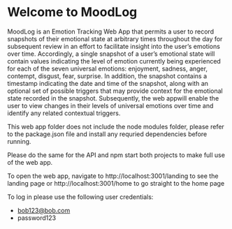 # Welcome to MoodLog

MoodLog is an Emotion Tracking Web App that permits a user to record snapshots of their emotional state at arbitrary times throughout the day for subsequent review in an effort to facilitate insight into the user’s emotions over time. Accordingly, a single snapshot of a user’s emotional state will contain values indicating the level of emotion currently being experienced for each of the seven universal emotions: enjoyment, sadness, anger, contempt, disgust, fear, surprise. In addition, the snapshot contains a timestamp indicating the date and time of the snapshot, along with an optional set of possible triggers that may provide context for the emotional state recorded in the snapshot. Subsequently, the web appwill enable the user to view changes in their levels of universal emotions over time and identify any related contextual triggers.

This web app folder does not include the node modules folder, please refer to the package.json file and install any requried dependencies before running. 

Please do the same for the API and npm start both projects to make full use of the web app.

To open the web app, navigate to http://localhost:3001/landing to see the landing page or http://localhost:3001/home to go straight to the home page

To log in please use the following user credentials:
- bob123@bob.com
- password123

